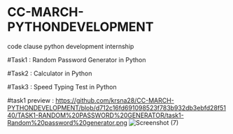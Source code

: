 # CC-MARCH-PYTHONDEVELOPMENT
 code clause python development internship
 
 
 
#Task1 : Random Password Generator in Python



#Task2 : Calculator in Python


#Task3 : Speed Typing Test in Python


#task1 preview : https://github.com/krsna28/CC-MARCH-PYTHONDEVELOPMENT/blob/d712c16fd691098523f783b932db3ebfd28f5140/TASK1-RANDOM%20PASSWORD%20GENERATOR/task1-Random%20password%20generator.png
![Screenshot (7)](https://user-images.githubusercontent.com/122201792/228839499-e8dac461-66f5-49ff-90e5-75d1caede2c0.png)
